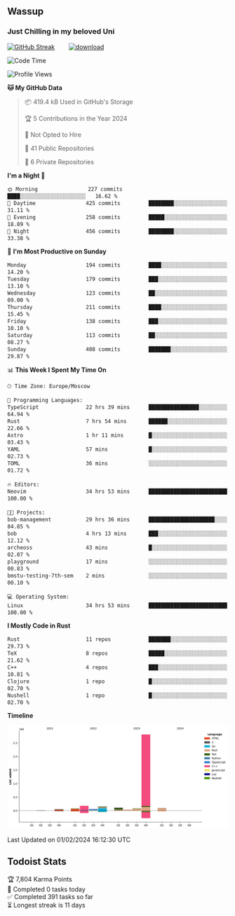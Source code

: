 ## Wassup 
### Just Chilling in my beloved Uni 

<!--
-->

[![GitHub Streak](http://github-readme-streak-stats.herokuapp.com?user=archeoss&theme=shades-of-purple&hide_border=true&date_format=j%20M%5B%20Y%5D)](https://git.io/streak-stats)&nbsp;&nbsp;&nbsp;&nbsp;&nbsp;&nbsp;&nbsp;&nbsp;[![download](https://user-images.githubusercontent.com/68448737/147796309-d8b65b1d-4dde-40d9-b03a-2b42aaa6cd43.jpeg)
](http://bmstu.ru/)

<!--START_SECTION:waka-->
![Code Time](http://img.shields.io/badge/Code%20Time-2%2C461%20hrs%2058%20mins-blue)

![Profile Views](http://img.shields.io/badge/Profile%20Views-0-blue)

**🐱 My GitHub Data** 

> 📦 419.4 kB Used in GitHub's Storage 
 > 
> 🏆 5 Contributions in the Year 2024
 > 
> 🚫 Not Opted to Hire
 > 
> 📜 41 Public Repositories 
 > 
> 🔑 6 Private Repositories 
 > 
**I'm a Night 🦉** 

```text
🌞 Morning                227 commits         ████░░░░░░░░░░░░░░░░░░░░░   16.62 % 
🌆 Daytime                425 commits         ████████░░░░░░░░░░░░░░░░░   31.11 % 
🌃 Evening                258 commits         █████░░░░░░░░░░░░░░░░░░░░   18.89 % 
🌙 Night                  456 commits         ████████░░░░░░░░░░░░░░░░░   33.38 % 
```
📅 **I'm Most Productive on Sunday** 

```text
Monday                   194 commits         ████░░░░░░░░░░░░░░░░░░░░░   14.20 % 
Tuesday                  179 commits         ███░░░░░░░░░░░░░░░░░░░░░░   13.10 % 
Wednesday                123 commits         ██░░░░░░░░░░░░░░░░░░░░░░░   09.00 % 
Thursday                 211 commits         ████░░░░░░░░░░░░░░░░░░░░░   15.45 % 
Friday                   138 commits         ███░░░░░░░░░░░░░░░░░░░░░░   10.10 % 
Saturday                 113 commits         ██░░░░░░░░░░░░░░░░░░░░░░░   08.27 % 
Sunday                   408 commits         ███████░░░░░░░░░░░░░░░░░░   29.87 % 
```


📊 **This Week I Spent My Time On** 

```text
🕑︎ Time Zone: Europe/Moscow

💬 Programming Languages: 
TypeScript               22 hrs 39 mins      ████████████████░░░░░░░░░   64.94 % 
Rust                     7 hrs 54 mins       ██████░░░░░░░░░░░░░░░░░░░   22.66 % 
Astro                    1 hr 11 mins        █░░░░░░░░░░░░░░░░░░░░░░░░   03.43 % 
YAML                     57 mins             █░░░░░░░░░░░░░░░░░░░░░░░░   02.73 % 
TOML                     36 mins             ░░░░░░░░░░░░░░░░░░░░░░░░░   01.72 % 

🔥 Editors: 
Neovim                   34 hrs 53 mins      █████████████████████████   100.00 % 

🐱‍💻 Projects: 
bob-management           29 hrs 36 mins      █████████████████████░░░░   84.85 % 
bob                      4 hrs 13 mins       ███░░░░░░░░░░░░░░░░░░░░░░   12.12 % 
archeoss                 43 mins             █░░░░░░░░░░░░░░░░░░░░░░░░   02.07 % 
playground               17 mins             ░░░░░░░░░░░░░░░░░░░░░░░░░   00.83 % 
bmstu-testing-7th-sem    2 mins              ░░░░░░░░░░░░░░░░░░░░░░░░░   00.10 % 

💻 Operating System: 
Linux                    34 hrs 53 mins      █████████████████████████   100.00 % 
```

**I Mostly Code in Rust** 

```text
Rust                     11 repos            ███████░░░░░░░░░░░░░░░░░░   29.73 % 
TeX                      8 repos             █████░░░░░░░░░░░░░░░░░░░░   21.62 % 
C++                      4 repos             ███░░░░░░░░░░░░░░░░░░░░░░   10.81 % 
Clojure                  1 repo              █░░░░░░░░░░░░░░░░░░░░░░░░   02.70 % 
Nushell                  1 repo              █░░░░░░░░░░░░░░░░░░░░░░░░   02.70 % 
```



**Timeline**

![Lines of Code chart](https://raw.githubusercontent.com/archeoss/archeoss/master/assets/bar_graph.png)


 Last Updated on 01/02/2024 16:12:30 UTC
<!--END_SECTION:waka-->

## Todoist Stats

<!-- TODO-IST:START -->
🏆  7,804 Karma Points           
🌸  Completed 0 tasks today           
✅  Completed 391 tasks so far           
⏳  Longest streak is 11 days
<!-- TODO-IST:END -->
